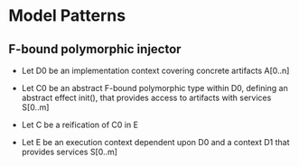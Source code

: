 # Model Patterns


## F-bound polymorphic injector

* Let D0 be an implementation context covering concrete artifacts A[0..n]

* Let C0<F> be an abstract F-bound polymorphic type within D0, defining an abstract effect init(),
that provides access to artifacts with services S[0..m]

* Let C be a reification of C0<F> in E

* Let E be an execution context dependent upon D0 and a context D1 that provides services S[0..m]





